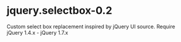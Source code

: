 jquery.selectbox-0.2
====================

Custom select box replacement inspired by jQuery UI source. Require jQuery 1.4.x -  jQuery 1.7.x

